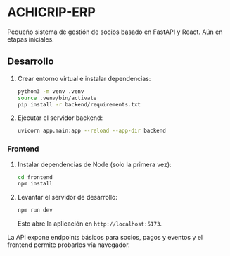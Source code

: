 # ACHICRIP-ERP

Pequeño sistema de gestión de socios basado en FastAPI y React. Aún en etapas iniciales.

## Desarrollo

1. Crear entorno virtual e instalar dependencias:
   ```bash
   python3 -m venv .venv
   source .venv/bin/activate
   pip install -r backend/requirements.txt
   ```

2. Ejecutar el servidor backend:
   ```bash
   uvicorn app.main:app --reload --app-dir backend
   ```

### Frontend

1. Instalar dependencias de Node (solo la primera vez):
   ```bash
   cd frontend
   npm install
   ```
2. Levantar el servidor de desarrollo:
   ```bash
   npm run dev
   ```
   Esto abre la aplicación en `http://localhost:5173`.

La API expone endpoints básicos para socios, pagos y eventos y el frontend permite probarlos vía navegador.

